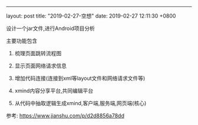 ---
layout: post
title:  "2019-02-27-空想"
date:   2019-02-27 12:11:30 +0800


设计一个jar文件,进行Android项目分析

主要功能包含

1. 梳理页面跳转流程图

2. 显示页面网络请求信息

3. 增加代码连接(连接到xml等layout文件和网络请求文件等)

4. xmind内容分享平台,共同编辑平台

5. 从代码中抽取逻辑生成xmind,客户端,服务端,网页端(核心)

参考: https://www.jianshu.com/p/d2d8856a78dd



